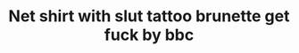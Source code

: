---
layout: post
title: Net shirt with slut tattoo brunette get fuck by bbc
duration: '05:08'
view: 206
rate: 2
video: 'http://fantasti.cc/embed/530003/'
category: 
 - busty
 - curvy
 - gorgeous
 - rough
 - stunning
tags: 
 - big-black-cock
priority: 0.9
changefreq: daily
---